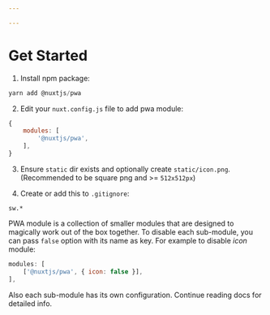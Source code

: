 ```yaml
---

---
```


# Get Started

1. Install npm package:

```js
yarn add @nuxtjs/pwa
```

2. Edit your `nuxt.config.js` file to add pwa module:

```js
{
    modules: [
        '@nuxtjs/pwa',
    ],
}
```

3. Ensure `static` dir exists and optionally create `static/icon.png`. (Recommended to be square png and >= `512x512px`)

4. Create or add this to `.gitignore`:

```
sw.*
```

PWA module is a collection of smaller modules that are designed to magically work out of the box together. To disable each sub-module, you can pass `false` option with its name as key. For example to disable _icon_ module:

```js
modules: [
    ['@nuxtjs/pwa', { icon: false }],
],
```

Also each sub-module has its own configuration. Continue reading docs for detailed info.

